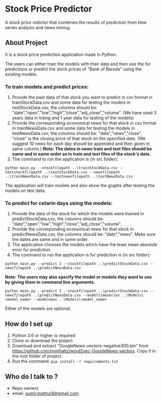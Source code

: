 # Stock Price Predictor
A stock price redictor that combines the results of prediction from time series analysis and news mining.

## About Project ##
It is a stock price prediction application made in Python.

The users can either train the models with their data and then use the for predictions or predict the stock prices of "Bank of Baroda" using the existing models.
### To train models and predict prices: ###
1. Provide the past data of that stock you want to predict in csv format in trainStockData.csv and some data for testing the models in testStockData.csv, the columns should be: "date","open","low","high","close","adj_close","volume". 
(We have used 3 years data in traing and 1 year data for testing of the models)
1. Provide the corresponding economical news for that stock in csv format in trainNewsData.csv and some data for testing the models in testNewsData.csv, the columns should be: "date","news","close". "close" is the closing price of that stock on the specified date. 
(We suggest 10 news for each day should be appended and then given in same column.)
  **Note:  The dates in news train and test files should be same and in same order as in train and test files of the stock's data.**
1. The command to run the application is (in src folder): 
```
python main.py --stockfilepath ..\trainStockData.csv --teststockfilepath ..\testStockData.csv --newsfilepath ..\trainNewsData.csv --testnewsfilepath ..\testNewsData.csv
```
The application will train models and also show the graphs after testing the models on test data.

### To predict for cetarin days using the models: ###
1. Provide the data of the stock for which the models were trained in predictStockData.csv, the columns should be: "date","open","low","high","close","adj_close","volume".
1. Provide the corresponding economical news for that stock in predictNewsData.csv, the columns should be: "date","news". Make sure the dates are same and in same order.
1. The application chooses the models which have the least mean absolute error for prediction. 
1. The command to run the application is for prediction is (in src folder):
```
python main.py --predict 1 --stockfilepath ..\predictStockData.csv --newsfilepath ..\predictNewsData.csv
```
**Note: The users may also specify the model or models they want to use by giving them in command line arguments.**
```
python main.py --predict 1 --stockfilepath ..\predictStockData.csv --newsfilepath ..\predictNewsData.csv --modeltimeseries ..\Models\<model_name> --modelnews ..\Models\<model_name>
```
Either of the models are optional.

## How do I set up ##
1. Python 3.6 or higher is required
1. Clone or download the project 
1. Download and extract "GoogleNews-vectors-negative300.bin" from https://github.com/mmihaltz/word2vec-GoogleNews-vectors. Copy it in the root folder of project.
1. Run the command: 
``` pip install -r requirements.txt ```

## Who do I talk to ? ##
* Repo owners
* email: sumir.mathur8@gmail.com
